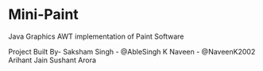 # Mini-Paint
 Java Graphics AWT implementation of Paint Software

Project Built By-
Saksham Singh - @AbleSingh
K Naveen - @NaveenK2002
Arihant Jain
Sushant Arora
